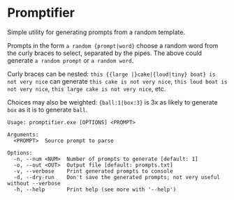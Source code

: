 # Promptifier

Simple utility for generating prompts from a random template.

Prompts in the form `a random {prompt|word}` choose a random word from the curly
braces to select, separated by the pipes. The above could generate `a random prompt` or
`a random word`.

Curly braces can be nested: `this {{large |}cake|{loud|tiny} boat} is not very nice`
can generate `this cake is not very nice`, `this loud boat is not very nice`,
`this large cake is not very nice`, etc.

Choices may also be weighted: `{ball:1|box:3}` is 3x as likely to generate `box` as it is
to generate `ball`.

```
Usage: promptifier.exe [OPTIONS] <PROMPT>

Arguments:
  <PROMPT>  Source prompt to parse

Options:
  -n, --num <NUM>  Number of prompts to generate [default: 1]
  -o, --out <OUT>  Output file [default: prompts.txt]
  -v, --verbose    Print generated prompts to console
  -d, --dry-run    Don't save the generated prompts; not very useful without --verbose
  -h, --help       Print help (see more with '--help')
```